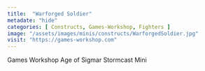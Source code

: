 ```yaml
---
title:  "Warforged Soldier"
metadate: "hide"
categories: [ Constructs, Games-Workshop, Fighters ]
image: "/assets/images/minis/constructs/WarforgedSoldier.jpg"
visit: "https://games-workshop.com"
---
```

Games Workshop Age of Sigmar Stormcast Mini
